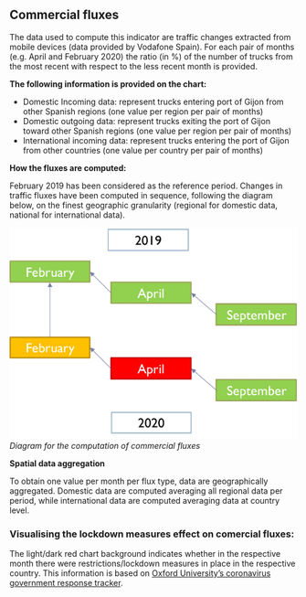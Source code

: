 ## Commercial fluxes

The data used to compute this indicator are traffic changes extracted from mobile devices (data provided by Vodafone Spain). For each pair of months (e.g. April and February 2020) the ratio (in %) of the number of trucks from the most recent with respect to the less recent month is provided. 

**The following information is provided on the chart:** 

-	Domestic Incoming data: represent trucks entering port of Gijon from other Spanish regions (one value per region per pair of months)
-	Domestic outgoing data: represent trucks exiting the port of Gijon toward other Spanish regions (one value per region per pair of months)
-	International incoming data: represent trucks entering the port of Gijon from other countries (one value per country per pair of months)

**How the fluxes are computed:**

February 2019 has been considered as the reference period. Changes in traffic fluxes have been computed in sequence, following the diagram below, on the finest geographic granularity (regional for domestic data, national for international data). 

![](https://raw.githubusercontent.com/eurodatacube/eodash-assets/main/collections/E13n_trucks_port/E13n-fig1.png)
*Diagram for the computation of commercial fluxes*

**Spatial data aggregation**

To obtain one value per month per flux type, data are geographically aggregated. Domestic data are computed averaging all regional data per period, while international data are computed averaging data at country level.

### Visualising the lockdown measures effect on comercial fluxes:
The light/dark red chart background indicates whether in the respective month there were restrictions/lockdown measures in place in the respective country. This information is based on [Oxford University’s coronavirus government response tracker](https://covidtracker.bsg.ox.ac.uk/).
